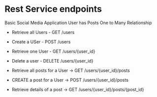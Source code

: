 # Rest Service endpoints

Basic Social Media Application
User has Posts One to Many Relationship
- Retrieve all Users - GET /users
- Create a USer  - POST /users
- Retrieve one User - GET /users/{user_id}
- Delete a user - DELETE /users/{user_id}

- Retrieve all posts for a User -> GET /users/{user_id}/posts
- CREATE a post for a User -> POST /users/{user_id}/posts
- Retrieve details of a post -> GET /users/{user_id}/posts/{post_id}

